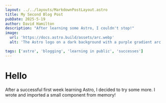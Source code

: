 ```yaml
---
layout: ../../layouts/MarkdownPostLayout.astro
title: My Second Blog Post
pubDate: 2025-5-19
author: David Hamilton
description: "After learning some Astro, I couldn't stop!"
image:
  url: 'https://docs.astro.build/assets/arc.webp'
  alt: 'The Astro logo on a dark background with a purple gradient arc.'

tags: ['astro', 'blogging', 'learning in public', 'successes']
---
```


# Hello

After a successful first week learning Astro, I decided to try some more. I wrote and imported a small component from memory!
